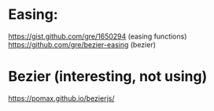 
# Easing:
https://gist.github.com/gre/1650294 (easing functions)
https://github.com/gre/bezier-easing (bezier)

# Bezier (interesting, not using)
https://pomax.github.io/bezierjs/